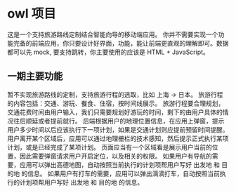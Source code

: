 # owl 项目

这是一个支持旅游路线定制结合智能向导的移动端应用。
你并不需要实现一个功能完备的前端应用，你只要设计好界面，功能，能让前端更直观的理解即可。数据都可以先 mock, 要支持跳转，你主要使用的应该是 HTML + JavaScript。

## 一期主要功能

暂不实现旅游路线的定制，支持旅游行程的选取，比如 上海 -> 日本。
旅游行程的内容包括：交通、游玩、餐食、住宿，按时间线展示。
旅游行程要合理规划，交通花费时间由用户输入，我们只需要规划好游玩的时间，剩下的由用户具体的情况往后顺延或者提前就行。
后端根据用户的地理位置信息，在应用上弹窗，提示用户多少时间以后应该执行下一项计划，如果是交通计划则应提前预留时间提醒。
用户离开某个区域后，应用可以通过地理栅栏的技术感知，然后提示正式执行某项计划，或是已经完成了某项计划。
页面应当有一个区域看是展示用户当前的位置，因此需要弹窗请求用户开启定位，以及相关的权限。
如果用户有导航的需要，应用可以弹出高德地图，自动按照当前执行的计划项帮用户写好 出发地 和 目的地 的信息。
如果用户有打车的需要，应用可以弹出滴滴打车，自动按照当前执行的计划项帮用户写好 出发地 和 目的地 的信息。
